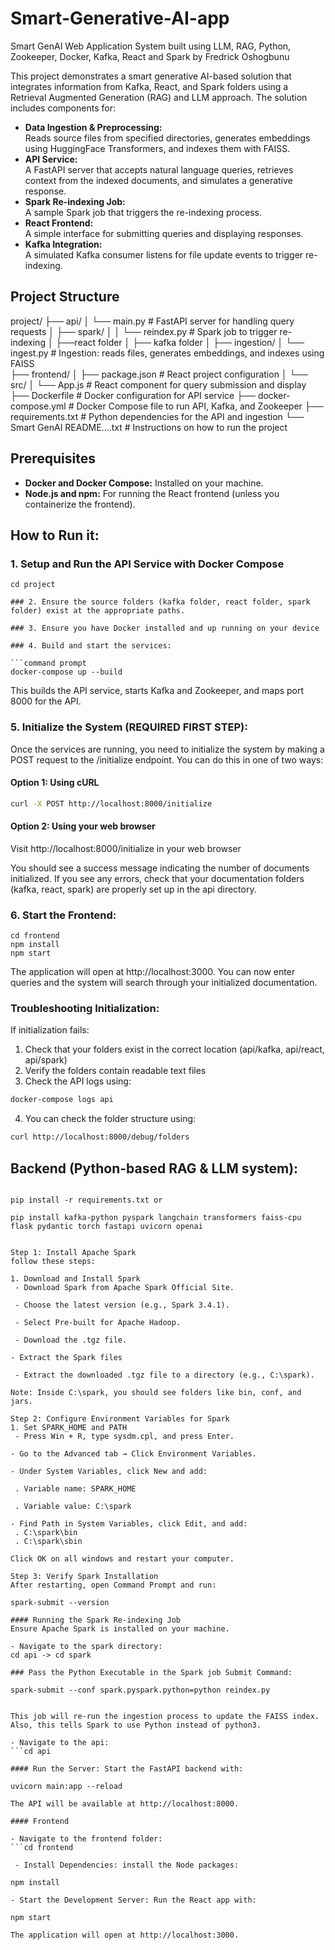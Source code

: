 # Smart-Generative-AI-app

Smart GenAI Web Application System built using LLM, RAG, Python, Zookeeper, Docker, Kafka, React and Spark by Fredrick Oshogbunu 

This project demonstrates a smart generative AI-based solution that integrates information from Kafka, React, and Spark folders using a Retrieval Augmented Generation (RAG) and LLM approach. The solution includes components for:

- **Data Ingestion & Preprocessing:**  
  Reads source files from specified directories, generates embeddings using HuggingFace Transformers, and indexes them with FAISS.
- **API Service:**  
  A FastAPI server that accepts natural language queries, retrieves context from the indexed documents, and simulates a generative response.
- **Spark Re-indexing Job:**  
  A sample Spark job that triggers the re-indexing process.
- **React Frontend:**  
  A simple interface for submitting queries and displaying responses.
- **Kafka Integration:**  
  A simulated Kafka consumer listens for file update events to trigger re-indexing.

## Project Structure
project/
├── api/
│   └── main.py          # FastAPI server for handling query requests
│   ├── spark/
│   │     └── reindex.py  # Spark job to trigger re-indexing
│   ├──react folder
│   ├── kafka folder
│   ├── ingestion/
│          └── ingest.py  # Ingestion: reads files, generates embeddings, and indexes using FAISS      
├── frontend/
│   ├── package.json     # React project configuration
│   └── src/
│       └── App.js       # React component for query submission and display
├── Dockerfile           # Docker configuration for API service
├── docker-compose.yml   # Docker Compose file to run API, Kafka, and Zookeeper
├── requirements.txt     # Python dependencies for the API and ingestion
└── Smart GenAI README....txt  # Instructions on how to run the project

## Prerequisites

- **Docker and Docker Compose:** Installed on your machine.
- **Node.js and npm:** For running the React frontend (unless you containerize the frontend).

## How to Run it:

### 1. Setup and Run the API Service with Docker Compose

   ```command prompt:
   cd project

### 2. Ensure the source folders (kafka folder, react folder, spark folder) exist at the appropriate paths.

### 3. Ensure you have Docker installed and up running on your device

### 4. Build and start the services:

```command prompt
docker-compose up --build
```

This builds the API service, starts Kafka and Zookeeper, and maps port 8000 for the API.

### 5. Initialize the System (REQUIRED FIRST STEP):

Once the services are running, you need to initialize the system by making a POST request to the /initialize endpoint. You can do this in one of two ways:

#### Option 1: Using cURL
```bash
curl -X POST http://localhost:8000/initialize
```

#### Option 2: Using your web browser
Visit http://localhost:8000/initialize in your web browser

You should see a success message indicating the number of documents initialized. If you see any errors, check that your documentation folders (kafka, react, spark) are properly set up in the api directory.

### 6. Start the Frontend:

```command prompt
cd frontend
npm install
npm start
```

The application will open at http://localhost:3000. You can now enter queries and the system will search through your initialized documentation.

### Troubleshooting Initialization:

If initialization fails:
1. Check that your folders exist in the correct location (api/kafka, api/react, api/spark)
2. Verify the folders contain readable text files
3. Check the API logs using:
```bash
docker-compose logs api
```
4. You can check the folder structure using:
```bash
curl http://localhost:8000/debug/folders
```

## Backend (Python-based RAG & LLM system):

```command prompt:

pip install -r requirements.txt or 

pip install kafka-python pyspark langchain transformers faiss-cpu flask pydantic torch fastapi uvicorn openai


Step 1: Install Apache Spark
follow these steps:

1. Download and Install Spark
 - Download Spark from Apache Spark Official Site.

 - Choose the latest version (e.g., Spark 3.4.1).

 - Select Pre-built for Apache Hadoop.

 - Download the .tgz file.

- Extract the Spark files

 - Extract the downloaded .tgz file to a directory (e.g., C:\spark).

Note: Inside C:\spark, you should see folders like bin, conf, and jars.

Step 2: Configure Environment Variables for Spark
1. Set SPARK_HOME and PATH
 - Press Win + R, type sysdm.cpl, and press Enter.

- Go to the Advanced tab → Click Environment Variables.

- Under System Variables, click New and add:

 . Variable name: SPARK_HOME

 . Variable value: C:\spark

- Find Path in System Variables, click Edit, and add:
 . C:\spark\bin
 . C:\spark\sbin

Click OK on all windows and restart your computer.

Step 3: Verify Spark Installation
After restarting, open Command Prompt and run:

spark-submit --version

#### Running the Spark Re-indexing Job
Ensure Apache Spark is installed on your machine.

- Navigate to the spark directory:
cd api -> cd spark

### Pass the Python Executable in the Spark job Submit Command:

spark-submit --conf spark.pyspark.python=python reindex.py


This job will re-run the ingestion process to update the FAISS index. Also, this tells Spark to use Python instead of python3.

- Navigate to the api:
```cd api

#### Run the Server: Start the FastAPI backend with:

uvicorn main:app --reload

The API will be available at http://localhost:8000.

#### Frontend

- Navigate to the frontend folder:
```cd frontend

 - Install Dependencies: install the Node packages:

npm install

- Start the Development Server: Run the React app with:

npm start

The application will open at http://localhost:3000.

